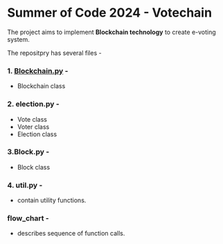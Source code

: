 # Summer of Code 2024 - Votechain
The project aims to implement __Blockchain technology__ to create e-voting system.

The repositpry has several files -
### 1. [Blockchain.py]() - 

- Blockchain class

### 2. election.py -

- Vote class
- Voter class
- Election class

### 3.Block.py -
- Block class
### 4. util.py -
- contain utility functions.

### flow_chart -
- describes sequence of function calls.
